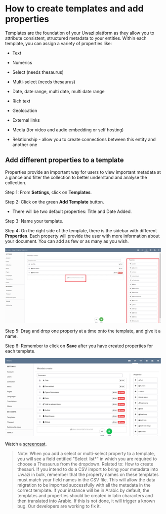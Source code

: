 # How to create templates and add properties

Templates are the foundation of your Uwazi platform as they allow you to attribute consistent, structured metadata to your entities. Within each template, you can assign a variety of properties like:

- Text

- Numerics

- Select (needs thesaurus)

- Multi-select (needs thesaurus)

- Date, date range, multi date, multi date range

- Rich text

- Geolocation

- External links

- Media (for video and audio embedding or self hosting)

- Relationship - allow you to create connections between this entity and another one

## Add different properties to a template

Properties provide an important way for users to view important metadata at a glance and filter the collection to better understand and analyse the collection.

Step 1: From **Settings**, click on **Templates**.

Step 2: Click on the green **Add Template** button.

- There will be two default properties: Title and Date Added.

Step 3: Name your template.

Step 4: On the right side of the template, there is the sidebar with different **Properties**. Each property will provide the user with more information about your document. You can add as few or as many as you wish.

![image alt text](images/image_16.png)

Step 5: Drag and drop one property at a time onto the template, and give it a name.

Step 6: Remember to click on **Save** after you have created properties for each template.

![image alt text](images/image_17.png)

Watch a [screencast](https://drive.google.com/open?id=1pqcKphveaHFJqrrBPT53b2jE5lo75BMf).

> Note: When you add a select or multi-select property to a template, you will see a field entitled "Select list*" in which you are required to choose a Thesaurus from the dropdown. Related to: How to create thesauri.
> If you intend to do a CSV import to bring your metadata into Uwazi in bulk, remember that the property names on these templates must match your field names in the CSV file. This will allow the data migration to be imported successfully with all the metadata in the correct template.
> If your instance will be in Arabic by default, the templates and properties should be created in latin characters and then translated into Arabic. If this is not done, it will trigger a known bug. Our developers are working to fix it.
